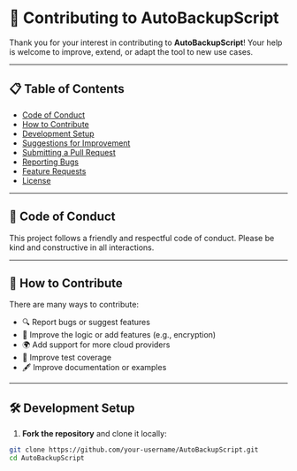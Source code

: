# 🤝 Contributing to AutoBackupScript

Thank you for your interest in contributing to **AutoBackupScript**! Your help is welcome to improve, extend, or adapt the tool to new use cases.

---

## 📋 Table of Contents

- [Code of Conduct](#code-of-conduct)
- [How to Contribute](#how-to-contribute)
- [Development Setup](#development-setup)
- [Suggestions for Improvement](#suggestions-for-improvement)
- [Submitting a Pull Request](#submitting-a-pull-request)
- [Reporting Bugs](#reporting-bugs)
- [Feature Requests](#feature-requests)
- [License](#license)

---

## 📜 Code of Conduct

This project follows a friendly and respectful code of conduct. Please be kind and constructive in all interactions.

---

## 🚀 How to Contribute

There are many ways to contribute:

- 🔍 Report bugs or suggest features
- 🧠 Improve the logic or add features (e.g., encryption)
- 🌍 Add support for more cloud providers
- 🧪 Improve test coverage
- 🖋 Improve documentation or examples

---

## 🛠 Development Setup

1. **Fork the repository** and clone it locally:

```bash
git clone https://github.com/your-username/AutoBackupScript.git
cd AutoBackupScript
